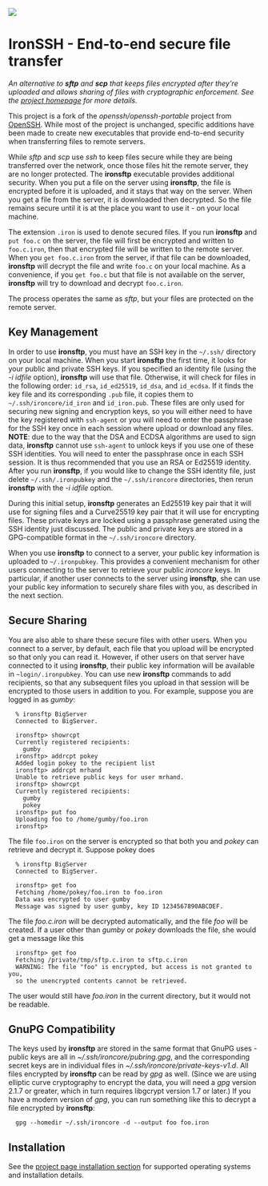 ![][logo]

# IronSSH - End-to-end secure file transfer

_An alternative to **sftp** and **scp** that keeps files encrypted after they're uploaded and allows sharing of files with cryptographic enforcement. See the [project homepage][homepage] for more details._

This project is a fork of the *openssh/openssh-portable* project from [OpenSSH](http://openssh.com). While most of the project is unchanged, specific additions have been made to create new executables that provide end-to-end security when transferring files to remote servers.

While *sftp* and *scp* use *ssh* to keep files secure while they are being transferred over the network, once those files hit the remote server, they are no longer protected. The **ironsftp** executable provides additional security. When you put a file on the server using **ironsftp**, the file is encrypted before it is uploaded, and it stays that way on the server. When you get a file from the server, it is downloaded then decrypted. So the file remains secure until it is at the place you want to use it - on your local machine.

The extension `.iron` is used to denote secured files. If you run **ironsftp** and `put foo.c` on the server, the file will first be encrypted and written to `foo.c.iron`, then that encrypted file will be written to the remote server. When you `get foo.c.iron` from the server, if that file can be downloaded, **ironsftp** will decrypt the file and write `foo.c` on your local machine. As a convenience, if you `get foo.c` but that file is not available on the server, **ironsftp** will try to download and decrypt `foo.c.iron`.

The process operates the same as *sftp*, but your files are protected on the remote server.

## Key Management

In order to use **ironsftp**, you must have an SSH key in the `~/.ssh/` directory on your local machine. When you start **ironsftp** the first time, it looks for your public and private SSH keys. If you specified an identity file (using the _-i idfile_ option), **ironsftp** will use that file. Otherwise, it will check for files in the following order: `id_rsa`, `id_ed25519`, `id_dsa`, and `id_ecdsa`. If it finds the key file and its corresponding `.pub` file, it copies them to `~/.ssh/ironcore/id_iron` and `id_iron.pub`. These files are only used for securing new signing and encryption keys, so you will either need to have the key registered with `ssh-agent` or you will need to enter the passphrase for the SSH key once in each session where upload or download any files. **NOTE**: due to the way that the DSA and ECDSA algorithms are used to sign data, **ironsftp** cannot use `ssh-agent` to unlock keys if you use one of these SSH identities. You will need to enter the passphrase once in each SSH session. It is thus recommended that you use an RSA or Ed25519 identity. After you run **ironsftp**, if you would like to change the SSH identity file, just delete `~/.ssh/.ironpubkey` and the `~/.ssh/ironcore` directories, then rerun **ironsftp** with the _-i idfile_ option.

During this initial setup, **ironsftp** generates an Ed25519 key pair that it will use for signing files and a Curve25519 key pair that it will use for encrypting files. These private keys are locked using a passphrase generated using the SSH identity just discussed. The public and private keys are stored in a GPG-compatible format in the `~/.ssh/ironcore` directory.

When you use **ironsftp** to connect to a server, your public key information is uploaded to `~/.ironpubkey`. This provides a convenient mechanism for other users connecting to the server to retrieve your public *ironcore* keys. In particular, if another user connects to the server using **ironsftp**, she can use your public key information to securely share files with you, as described in the next section.

## Secure Sharing

You are also able to share these secure files with other users. When you connect to a server, by default, each file that you upload will be encrypted so that only you can read it. However, if other users on that server have connected to it using **ironsftp**, their public key information will be available in `~login/.ironpubkey`. You can use new **ironsftp** commands to add recipients, so that any subsequent files you upload in that session will be encrypted to those users in addition to you. For example, suppose you are logged in as *gumby*:
```
  % ironsftp BigServer
  Connected to BigServer.

  ironsftp> showrcpt
  Currently registered recipients:
    gumby
  ironsftp> addrcpt pokey
  Added login pokey to the recipient list
  ironsftp> addrcpt mrhand
  Unable to retrieve public keys for user mrhand.
  ironsftp> showrcpt
  Currently registered recipients:
    gumby
    pokey
  ironsftp> put foo
  Uploading foo to /home/gumby/foo.iron
  ironsftp>
```

The file `foo.iron` on the server is encrypted so that both you and *pokey* can retrieve and decrypt it. Suppose pokey does
```
  % ironsftp BigServer
  Connected to BigServer.

  ironsftp> get foo
  Fetching /home/pokey/foo.iron to foo.iron
  Data was encrypted to user gumby
  Message was signed by user gumby, key ID 1234567890ABCDEF.
```

The file *foo.c.iron* will be decrypted automatically, and the file *foo* will be created. If a user other than *gumby* or *pokey* downloads the file, she would get a message like this
```
  ironsftp> get foo
  Fetching /private/tmp/sftp.c.iron to sftp.c.iron
  WARNING: The file "foo" is encrypted, but access is not granted to you,
  so the unencrypted contents cannot be retrieved.
```

The user would still have *foo.iron* in the current directory, but it would not be readable.

## GnuPG Compatibility
The keys used by **ironsftp** are stored in the same format that GnuPG uses - public keys are all in *~/.ssh/ironcore/pubring.gpg*, and the corresponding secret keys are in individual files in *~/.ssh/ironcore/private-keys-v1.d*.  All files encrypted by **ironsftp** can be read by *gpg* as well. (Since we are using elliptic curve cryptography to encrypt the data, you will need a *gpg* version 2.1.7 or greater, which in turn requires libgcrypt version 1.7 or later.) If you have a modern version of *gpg*, you can run something like this to decrypt a file encrypted by **ironsftp**:
```
  gpg --homedir ~/.ssh/ironcore -d --output foo foo.iron
```

## Installation

See the [project page installation section][homepageinstall] for supported operating systems and installation details.

[logo]: https://ironcorelabs.com/img/products/ironsftp.png
[homepage]: https://ironcorelabs.com/products/ironsftp
[homepageinstall]: https://ironcorelabs.com/products/ironsftp#installation
